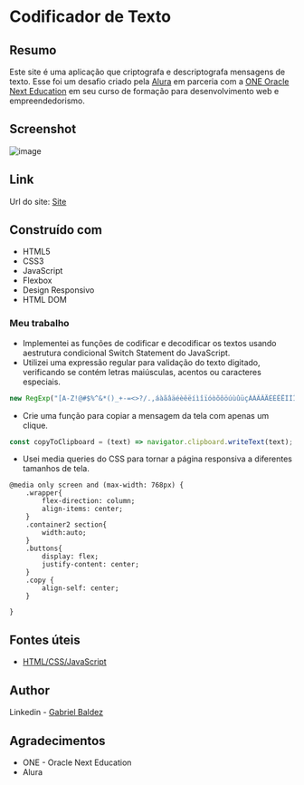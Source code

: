 # Codificador de Texto
## Resumo
Este site é uma aplicação que criptografa e descriptografa mensagens de texto. Esse foi um desafio criado pela [Alura](https://www.alura.com.br/) em parceria com a 
[ONE Oracle Next Education](https://www.oracle.com/br/education/oracle-next-education/) em seu curso de formação para desenvolvimento web e empreendedorismo.

## Screenshot
![image](https://user-images.githubusercontent.com/83733139/164562573-47592c03-23ac-47cb-8598-7af15aff8c0a.png)

## Link
Url do site: [Site](https://gbaldez.github.io/text-decoder/) 

## Construído com 
* HTML5
* CSS3
* JavaScript
* Flexbox
* Design Responsivo
* HTML DOM

### Meu trabalho
- Implementei as funções de codificar e decodificar os textos usando aestrutura condicional Switch Statement do JavaScript.
- Utilizei uma expressão regular para validação do texto digitado, verificando se contém letras maiúsculas, acentos ou caracteres especiais.
```js
new RegExp("[A-Z!@#$%^&*()_+-=<>?/.,áàãâäéèêëíìîïóòõôöúùûüçÁÀÃÂÄÉÈÊËÍÌÎÏÓÒÕÖÔÚÙÛÜÇ]");
```
- Crie uma função para copiar a mensagem da tela com apenas um clique.
```js
const copyToClipboard = (text) => navigator.clipboard.writeText(text); 
```
- Usei media queries do CSS para tornar a página responsiva a diferentes tamanhos de tela.
```csss
@media only screen and (max-width: 768px) {
    .wrapper{
        flex-direction: column;
        align-items: center;
    }
    .container2 section{
        width:auto;
    }
    .buttons{
        display: flex;
        justify-content: center;
    }
    .copy {
        align-self: center;
    }
    
}
```
## Fontes úteis
- [HTML/CSS/JavaScript](https://www.w3schools.com/)

## Author
Linkedin - [Gabriel Baldez](https://www.linkedin.com/in/gabriel-baldez/)

## Agradecimentos
* ONE - Oracle Next Education
* Alura
